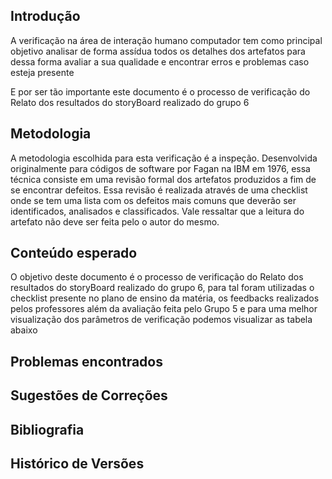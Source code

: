 ## Introdução

A verificação na área de interação humano computador tem como principal objetivo analisar de forma assídua todos os detalhes dos artefatos para dessa forma avaliar a sua qualidade e encontrar erros e problemas caso esteja presente 

E por ser tão importante este documento é o processo de verificação do Relato dos resultados do storyBoard realizado do grupo 6

## Metodologia

A metodologia escolhida para esta verificação é a inspeção. Desenvolvida originalmente para códigos de software por Fagan na IBM em 1976, essa técnica consiste em uma revisão formal dos artefatos produzidos a fim de se encontrar defeitos. Essa revisão é realizada através de uma checklist onde se tem uma lista com os defeitos mais comuns que deverão ser identificados, analisados e classificados. Vale ressaltar que a leitura do artefato não deve ser feita pelo o autor do mesmo.

## Conteúdo esperado

O objetivo deste documento é o processo de verificação do Relato dos resultados do storyBoard realizado do grupo 6, para tal foram utilizadas o checklist presente no plano de ensino da matéria, os feedbacks realizados pelos professores além da avaliação feita pelo Grupo 5 e para uma melhor visualização dos parâmetros de verificação podemos visualizar as tabela abaixo

## Problemas encontrados


## Sugestões de Correções


## Bibliografia

## Histórico de Versões
